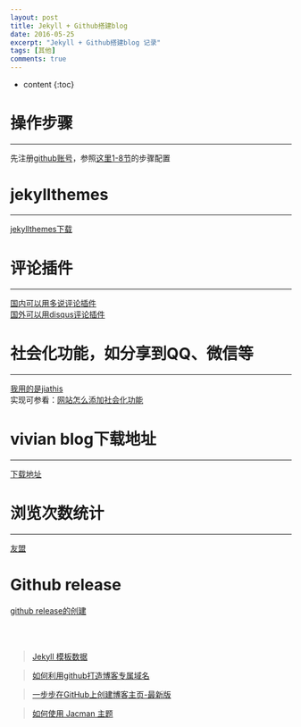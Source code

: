 ```yaml
---
layout: post
title: Jekyll + Github搭建blog
date: 2016-05-25
excerpt: "Jekyll + Github搭建blog 记录"
tags: [其他]
comments: true
---
```


* content
{:toc}


# 操作步骤
------------

先注册[github账号](https://github.com/)，参照[这里1-8节](http://blog.csdn.net/renfufei/article/details/37725057/)的步骤配置

# jekyllthemes
------------

[jekyllthemes下载](http://jekyllthemes.org/)


# 评论插件
------------

[国内可以用多说评论插件](http://duoshuo.com/)<br/>
[国外可以用disqus评论插件](https://disqus.com/)

# 社会化功能，如分享到QQ、微信等
------------

[我用的是jiathis](http://www.jiathis.com/)<br/>
实现可参看：[网站怎么添加社会化功能](http://jingyan.baidu.com/article/f79b7cb37cfc239145023e45.html)

# vivian blog下载地址
------------

[下载地址](https://github.com/vivianking6855/vivianking6855.github.io)

# 浏览次数统计
------------

[友盟](https://i.umeng.com/user/products)

# Github release

[github release的创建](http://www.jianshu.com/p/79ecf4fe5079)


<br/><br/>
> [Jekyll 模板数据](http://havee.me/internet/2013-07/jekyll-template-data.html)

> [如何利用github打造博客专属域名](http://blog.csdn.net/lmj623565791/article/details/51319147)

> [一步步在GitHub上创建博客主页-最新版](http://blog.csdn.net/wave_1102/article/details/41548951 )

> [如何使用 Jacman 主题](http://simpleyyt.github.io/jekyll-jacman/jekyll/2015/09/20/how-to-use-jacman)
